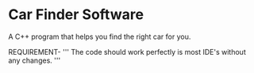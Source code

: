 # Car Finder Software
 A C++ program that helps you find the right car for you.
 
REQUIREMENT-
'''
 The code should work perfectly is most IDE's without any changes.
'''
